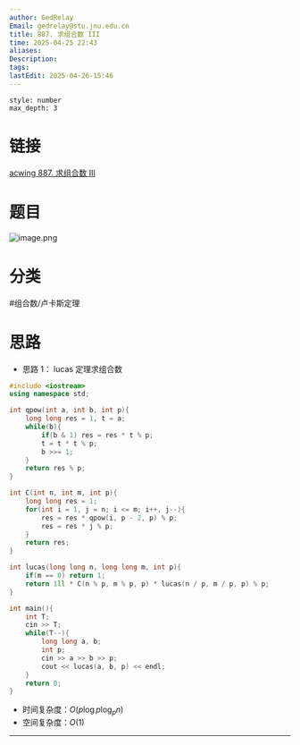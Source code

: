 ```yaml
---
author: GedRelay
Email: gedrelay@stu.jnu.edu.cn
title: 887. 求组合数 III
time: 2025-04-25 22:43
aliases: 
Description: 
tags: 
lastEdit: 2025-04-26-15:46
---
```


```toc
style: number
max_depth: 3
```

# 链接
[acwing 887. 求组合数 III](https://www.acwing.com/problem/content/889/) 

# 题目
![image.png](https://ged-pic-bed.oss-cn-guangzhou.aliyuncs.com/img/202504252246722.png)


# 分类
#组合数/卢卡斯定理  

# 思路
- 思路 1：
lucas 定理求组合数


```cpp
#include <iostream>
using namespace std;

int qpow(int a, int b, int p){
    long long res = 1, t = a;
    while(b){
        if(b & 1) res = res * t % p;
        t = t * t % p;
        b >>= 1;
    }
    return res % p;
}

int C(int n, int m, int p){
    long long res = 1;
    for(int i = 1, j = n; i <= m; i++, j--){
        res = res * qpow(i, p - 2, p) % p;
        res = res * j % p;
    }
    return res;
}

int lucas(long long n, long long m, int p){
    if(m == 0) return 1;
    return 1ll * C(n % p, m % p, p) * lucas(n / p, m / p, p) % p;
}

int main(){
    int T;
    cin >> T;
    while(T--){
        long long a, b;
        int p;
        cin >> a >> b >> p;
        cout << lucas(a, b, p) << endl;
    }
    return 0;
}
```


- 时间复杂度：${O\left( p\log p \log _{p} n  \right)  }$ 
- 空间复杂度：${O\left( 1 \right)  }$ 


---


